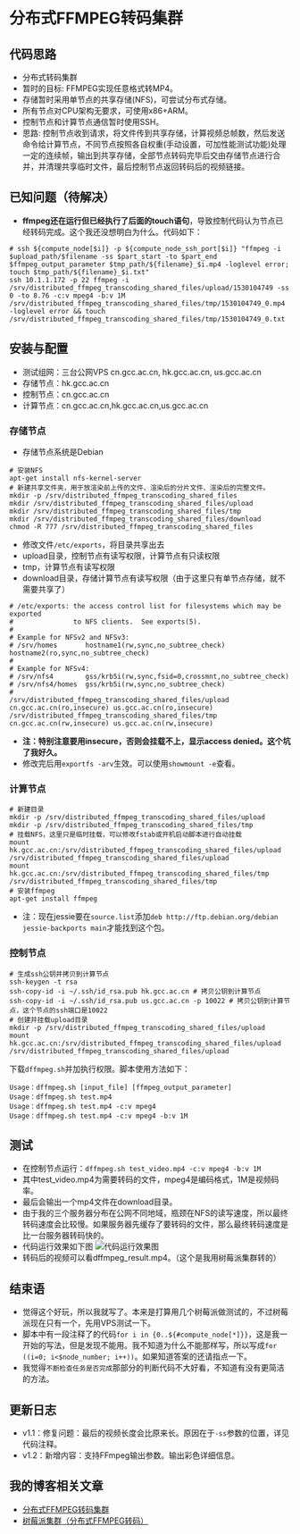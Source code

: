 # 分布式FFMPEG转码集群

## 代码思路

- 分布式转码集群
- 暂时的目标: FFMPEG实现任意格式转MP4。
- 存储暂时采用单节点的共享存储(NFS)，可尝试分布式存储。
- 所有节点对CPU架构无要求，可使用x86+ARM。
- 控制节点和计算节点通信暂时使用SSH。
- 思路: 控制节点收到请求，将文件传到共享存储，计算视频总帧数，然后发送命令给计算节点，不同节点按照各自权重(手动设置，可加性能测试功能)处理一定的连续帧，输出到共享存储，全部节点转码完毕后交由存储节点进行合并，并清理共享临时文件，最后控制节点返回转码后的视频链接。

## 已知问题（待解决）

- **ffmpeg还在运行但已经执行了后面的touch语句**，导致控制代码认为节点已经转码完成。这个我还没想明白为什么。代码如下：
```shell
# ssh ${compute_node[$i]} -p ${compute_node_ssh_port[$i]} "ffmpeg -i $upload_path/$filename -ss $part_start -to $part_end $ffmpeg_output_parameter $tmp_path/${filename}_$i.mp4 -loglevel error; touch $tmp_path/${filename}_$i.txt"
ssh 10.1.1.172 -p 22 ffmpeg -i /srv/distributed_ffmpeg_transcoding_shared_files/upload/1530104749 -ss 0 -to 8.76 -c:v mpeg4 -b:v 1M /srv/distributed_ffmpeg_transcoding_shared_files/tmp/1530104749_0.mp4 -loglevel error && touch /srv/distributed_ffmpeg_transcoding_shared_files/tmp/1530104749_0.txt
```

## 安装与配置

- 测试组网：三台公网VPS cn.gcc.ac.cn, hk.gcc.ac.cn, us.gcc.ac.cn
- 存储节点：hk.gcc.ac.cn
- 控制节点：cn.gcc.ac.cn
- 计算节点：cn.gcc.ac.cn,hk.gcc.ac.cn,us.gcc.ac.cn

### 存储节点

- 存储节点系统是Debian

```shell
# 安装NFS
apt-get install nfs-kernel-server
# 新建共享文件夹，用于放渲染前上传的文件、渲染后的分片文件、渲染后的完整文件。
mkdir -p /srv/distributed_ffmpeg_transcoding_shared_files
mkdir /srv/distributed_ffmpeg_transcoding_shared_files/upload
mkdir /srv/distributed_ffmpeg_transcoding_shared_files/tmp
mkdir /srv/distributed_ffmpeg_transcoding_shared_files/download
chmod -R 777 /srv/distributed_ffmpeg_transcoding_shared_files
```

- 修改文件`/etc/exports`，将目录共享出去
- upload目录，控制节点有读写权限，计算节点有只读权限
- tmp，计算节点有读写权限
- download目录，存储计算节点有读写权限（由于这里只有单节点存储，就不需要共享了）

```shell
# /etc/exports: the access control list for filesystems which may be exported
#               to NFS clients.  See exports(5).
#
# Example for NFSv2 and NFSv3:
# /srv/homes       hostname1(rw,sync,no_subtree_check) hostname2(ro,sync,no_subtree_check)
#
# Example for NFSv4:
# /srv/nfs4        gss/krb5i(rw,sync,fsid=0,crossmnt,no_subtree_check)
# /srv/nfs4/homes  gss/krb5i(rw,sync,no_subtree_check)
#
/srv/distributed_ffmpeg_transcoding_shared_files/upload cn.gcc.ac.cn(ro,insecure) us.gcc.ac.cn(ro,insecure)
/srv/distributed_ffmpeg_transcoding_shared_files/tmp cn.gcc.ac.cn(rw,insecure) us.gcc.ac.cn(rw,insecure)
```

- **注：特别注意要用insecure，否则会挂载不上，显示access denied。这个坑了我好久。**
- 修改完后用`exportfs -arv`生效。可以使用`showmount -e`查看。

### 计算节点

```shell
# 新建目录
mkdir -p /srv/distributed_ffmpeg_transcoding_shared_files/upload
mkdir -p /srv/distributed_ffmpeg_transcoding_shared_files/tmp
# 挂载NFS，这里只是临时挂载，可以修改fstab或开机启动脚本进行自动挂载
mount hk.gcc.ac.cn:/srv/distributed_ffmpeg_transcoding_shared_files/upload /srv/distributed_ffmpeg_transcoding_shared_files/upload
mount hk.gcc.ac.cn:/srv/distributed_ffmpeg_transcoding_shared_files/tmp /srv/distributed_ffmpeg_transcoding_shared_files/tmp
# 安装ffmpeg
apt-get install ffmpeg
```
- 注：现在jessie要在`source.list`添加`deb http://ftp.debian.org/debian jessie-backports main`才能找到这个包。

### 控制节点

```shell
# 生成ssh公钥并拷贝到计算节点
ssh-keygen -t rsa
ssh-copy-id -i ~/.ssh/id_rsa.pub hk.gcc.ac.cn # 拷贝公钥到计算节点
ssh-copy-id -i ~/.ssh/id_rsa.pub us.gcc.ac.cn -p 10022 # 拷贝公钥到计算节点，这个节点的ssh端口是10022
# 创建并挂载upload目录
mkdir -p /srv/distributed_ffmpeg_transcoding_shared_files/upload
mount hk.gcc.ac.cn:/srv/distributed_ffmpeg_transcoding_shared_files/upload /srv/distributed_ffmpeg_transcoding_shared_files/upload
```

下载`dffmpeg.sh`并加执行权限。脚本使用方法如下：

```
Usage：dffmpeg.sh [input_file] [ffmpeg_output_parameter]
Usage：dffmpeg.sh test.mp4
Usage：dffmpeg.sh test.mp4 -c:v mpeg4
Usage：dffmpeg.sh test.mp4 -c:v mpeg4 -b:v 1M
```

## 测试

- 在控制节点运行：`dffmpeg.sh test_video.mp4 -c:v mpeg4 -b:v 1M`
- 其中test_video.mp4为需要转码的文件，mpeg4是编码格式，1M是视频码率。
- 最后会输出一个mp4文件在download目录。
- 由于我的三个服务器分布在公网不同地域，瓶颈在NFS的读写速度，所以最终转码速度会比较慢。如果服务器先缓存了要转码的文件，那么最终转码速度是比一台服务器转码快的。
- 代码运行效果如下图
![代码运行效果图](https://img-blog.csdn.net/2018062412264794?watermark/2/text/aHR0cHM6Ly9ibG9nLmNzZG4ubmV0L2ltZHlm/font/5a6L5L2T/fontsize/400/fill/I0JBQkFCMA==/dissolve/70)
- 转码后的视频可以看dffmpeg_result.mp4。（这个是我用树莓派集群转的）

## 结束语

- 觉得这个好玩，所以我就写了。本来是打算用几个树莓派做测试的，不过树莓派现在只有一个，先用VPS测试一下。
- 脚本中有一段注释了的代码`for i in {0..${#compute_node[*]}}`，这是我一开始的写法，但是发现不能用。我不知道为什么不能那样写，所以写成`for ((i=0; i<$node_number; i++))`。如果知道答案的还请指点一下。
- 我觉得`不断检查任务是否完成`那部分的判断代码不大好看，不知道有没有更简洁的方法。

## 更新日志

 - v1.1：修复问题：最后的视频长度会比原来长。原因在于`-ss`参数的位置，详见代码注释。
 - v1.2：新增内容：支持FFmpeg输出参数。输出彩色详细信息。

## 我的博客相关文章

 - [分布式FFMPEG转码集群](https://blog.csdn.net/imdyf/article/details/80621009)
 - [树莓派集群（分布式FFMPEG转码）](https://blog.csdn.net/imdyf/article/details/80828218)
